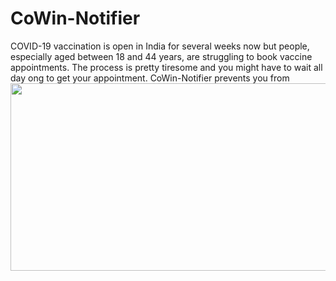 # CoWin-Notifier
COVID-19 vaccination is open in India for several weeks now but people, especially aged between 18 and 44 years, are struggling to book vaccine appointments. The process is pretty tiresome and you might have to wait all day ong to get your appointment.
CoWin-Notifier prevents you from 
<img src="https://imgk.timesnownews.com/media/COWIN_registration_How_it_works_0.JPG" width="10000" height="300"/>

